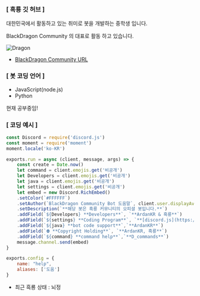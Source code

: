 ### [ 흑룡 깃 허브 ]

대한민국에서 활동하고 있는 취미로 봇을 개발하는 중학생 입니다.

BlackDragon Community 의 대표로 활동 하고 있습니다. 

![Dragon](https://cdn.discordapp.com/attachments/772423311442837534/776502884274536488/25.png)

* [BlackDragon Community URL](httpsdiscord.ggXCpAAYY)

### [ 봇 코딩 언어 ]

* JavaScript(node.js)
* Python

현재 공부중임!

### [ 코딩 예시 ]

```js
const Discord = require('discord.js')
const moment = require('moment')
moment.locale('ko-KR')

exports.run = async (client, message, args) => {
    const create = Date.now()
    let command = client.emojis.get('비공개')
    let Developers = client.emojis.get('비공개')
    let java = client.emojis.get('비공개')
    let settings = client.emojis.get('비공개')
    let embed = new Discord.RichEmbed()
    .setColor(`#FFFFFF`)
    .setAuthor(`BlackDragon Community Bot 도움말`, client.user.displayAvatarURL)
    .setDescription(`**해당 봇은 흑룡 커뮤니티의 오피셜 봇입니다.**`)
    .addField(`${Developers} **Developers**`, `**ArdanKR & 흑룡**`)
    .addField(`${settings} **Coding Program**`, `**[discord.js](https://discord.js.org/#/)**`)
    .addField(`${java} **bot code support**`,`**ArdanKR**`)
    .addField(`⛔ **Copyright Holding**`, `**ArdanKR, 흑룡**`)
    .addField(`${command} **command help**`,`**D_commands**`)
    message.channel.send(embed)
}

exports.config = {
    name: "help",
    aliases: ['도움']
}
```
* 최근 흑룡 상태 : 뇌정 

